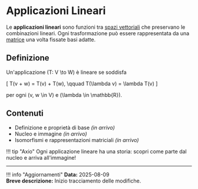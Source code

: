 # Applicazioni Lineari

Le **applicazioni lineari** sono funzioni tra [spazi vettoriali](../spazi-vettoriali/index.md) che preservano le combinazioni lineari. Ogni trasformazione può essere rappresentata da una [matrice](../matrici/index.md) una volta fissate basi adatte.

## Definizione

Un'applicazione \(T: V \to W\) è lineare se soddisfa

\[
T(v + w) = T(v) + T(w), \qquad T(\lambda v) = \lambda T(v)
\]

per ogni \(v, w \in V\) e \(\lambda \in \mathbb{R}\).

## Contenuti

- Definizione e proprietà di base _(in arrivo)_
- Nucleo e immagine _(in arrivo)_
- Isomorfismi e rappresentazioni matriciali _(in arrivo)_

!!! tip "Axio"
    Ogni applicazione lineare ha una storia: scopri come parte dal nucleo e arriva all'immagine!

---

!!! info "Aggiornamenti"
    **Data:** 2025-08-09  
    **Breve descrizione:** Inizio tracciamento delle modifiche.

